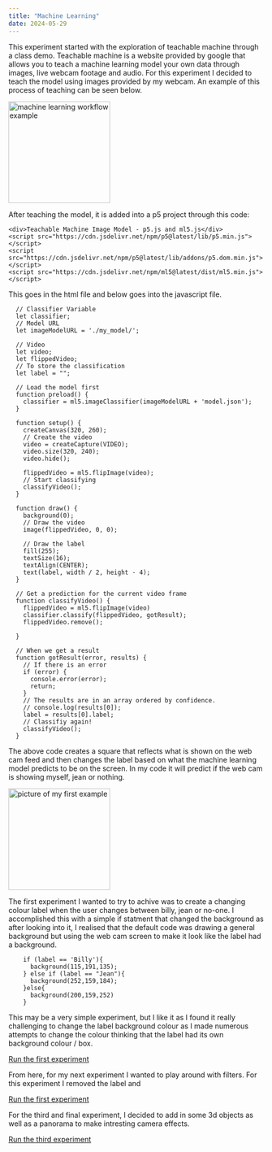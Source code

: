 ```yaml
---
title: "Machine Learning"
date: 2024-05-29
---
```


This experiment started with the exploration of teachable machine through a class demo. Teachable machine is a website provided by google that allows you to teach a machine learning model your own data through images, live webcam footage and audio. For this experiment I decided to teach the model using images provided by my webcam. An example of this process of teaching can be seen below.


<img src="/My-coding-portfolio/images/MachineLearning.png" alt="machine learning workflow example" width="200">

After teaching the model, it is added into a p5 project through this code:
```
<div>Teachable Machine Image Model - p5.js and ml5.js</div>
<script src="https://cdn.jsdelivr.net/npm/p5@latest/lib/p5.min.js"></script>
<script src="https://cdn.jsdelivr.net/npm/p5@latest/lib/addons/p5.dom.min.js"></script>
<script src="https://cdn.jsdelivr.net/npm/ml5@latest/dist/ml5.min.js"></script>
```
This goes in the html file and below goes into the javascript file.
```
  // Classifier Variable
  let classifier;
  // Model URL
  let imageModelURL = './my_model/';
  
  // Video
  let video;
  let flippedVideo;
  // To store the classification
  let label = "";

  // Load the model first
  function preload() {
    classifier = ml5.imageClassifier(imageModelURL + 'model.json');
  }

  function setup() {
    createCanvas(320, 260);
    // Create the video
    video = createCapture(VIDEO);
    video.size(320, 240);
    video.hide();

    flippedVideo = ml5.flipImage(video);
    // Start classifying
    classifyVideo();
  }

  function draw() {
    background(0);
    // Draw the video
    image(flippedVideo, 0, 0);

    // Draw the label
    fill(255);
    textSize(16);
    textAlign(CENTER);
    text(label, width / 2, height - 4);
  }

  // Get a prediction for the current video frame
  function classifyVideo() {
    flippedVideo = ml5.flipImage(video)
    classifier.classify(flippedVideo, gotResult);
    flippedVideo.remove();

  }

  // When we get a result
  function gotResult(error, results) {
    // If there is an error
    if (error) {
      console.error(error);
      return;
    }
    // The results are in an array ordered by confidence.
    // console.log(results[0]);
    label = results[0].label;
    // Classifiy again!
    classifyVideo();
  }
```
The above code creates a square that reflects what is shown on the web cam feed and then changes the label based on what the machine learning model predicts to be on the screen. In my code it will predict if the web cam is showing myself, jean or nothing. 


<img src="/My-coding-portfolio/images/first-example.png" alt="picture of my first example" width="200">



The first experiment I wanted to try to achive was to create a changing colour label when the user changes between billy, jean or no-one. I accomplished this with a simple if statment that changed the background as after looking into it, I realised that the default code was drawing a general background but using the web cam screen to make it look like the label had a background.
```
    if (label == 'Billy'){
      background(115,191,135);
    } else if (label == "Jean"){
      background(252,159,184);  
    }else{
      background(200,159,252)
    }
```
This may be a very simple experiment, but I like it as I found it really challenging to change the label background colour as I made numerous attempts to change the colour thinking that the label had its own background colour / box. 

[Run the first experiment](/My-coding-portfolio/creativeCode/Cube\Default/index.html)


From here, for my next experiment I wanted to play around with filters. For this experiment I removed the label and 


[Run the first experiment](/My-coding-portfolio/creativeCode/Cube\Filters/index.html)

For the third and final experiment, I decided to add in some 3d objects as well as a panorama to make intresting camera effects.


[Run the third experiment](/My-coding-portfolio/creativeCode/Cube\cool-version/index.html)
